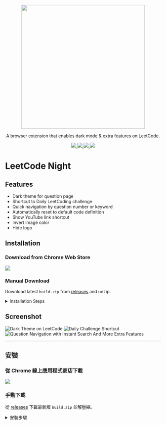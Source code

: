 <p align=center>
  <img src="src/assets/img/logo-text.png" width="400"/>
</p>

<p align=center>
  A browser extension that enables dark mode & extra features on LeetCode.
</p>

<p align=center>
  <a href="https://github.com/ngseke/leetcode-night/actions">
    <img src="https://github.com/ngseke/leetcode-night/actions/workflows/release.yml/badge.svg" />
  </a>
  <a href="https://github.com/ngseke/leetcode-night/releases">
    <img src="https://img.shields.io/github/v/release/ngseke/leetcode-night?sort=semver" />
  </a>
  <a href="https://chrome.google.com/webstore/detail/leetcode-night/aaokgipfeeeciodnffigjfiafledhcii">
    <img src="https://img.shields.io/chrome-web-store/v/aaokgipfeeeciodnffigjfiafledhcii" />
  </a>
  <a href="https://chrome.google.com/webstore/detail/leetcode-night/aaokgipfeeeciodnffigjfiafledhcii">
    <img src="https://img.shields.io/chrome-web-store/users/aaokgipfeeeciodnffigjfiafledhcii" />
  </a>
</p>

# LeetCode Night

## Features

- Dark theme for question page
- Shortcut to Daily LeetCoding challenge
- Quick navigation by question number or keyword
- Automatically reset to default code definition
- Show YouTube link shortcut
- Invert image color
- Hide logo

## Installation

### Download from Chrome Web Store

<a href="https://chrome.google.com/webstore/detail/leetcode-night/aaokgipfeeeciodnffigjfiafledhcii">
  <img src="https://storage.googleapis.com/web-dev-uploads/image/WlD8wC6g8khYWPJUsQceQkhXSlv1/UV4C4ybeBTsZt43U4xis.png" />
</a>

### Manual Download

Download latest `build.zip` from [releases](https://github.com/ngseke/leetcode-night/releases) and unzip.

<details>
  <summary>Installation Steps</summary>

  1. Access [chrome://extensions/](chrome://extensions/)
  2. Check `Developer mode`
  3. Click on `Load unpacked extension`
  4. Select the extracted folder  for use
</details>


## Screenshot

<img src="src/assets/img/screenshot-1.png" alt="Dark Theme on LeetCode" />
<img src="src/assets/img/screenshot-2.png" alt="Daily Challenge Shortcut" />
<img src="src/assets/img/screenshot-3.png" alt="Question Navigation with Instant Search And More Extra Features" />

---

## 安裝

### 從 Chrome 線上應用程式商店下載

<a href="https://chrome.google.com/webstore/detail/leetcode-night/aaokgipfeeeciodnffigjfiafledhcii">
  <img src="https://storage.googleapis.com/web-dev-uploads/image/WlD8wC6g8khYWPJUsQceQkhXSlv1/UV4C4ybeBTsZt43U4xis.png" />
</a>

### 手動下載

從 [releases](https://github.com/ngseke/leetcode-night/releases) 下載最新版 `build.zip` 並解壓縮。

<details>
  <summary>安裝步驟</summary>

  1. 進入 [chrome://extensions/](chrome://extensions/)
  2. 勾選右上角的 `開發人員模式`
  3. 點擊左上角的 `載入未封裝項目`
  4. 選擇已解壓縮的 `build/` 目錄
</details>
